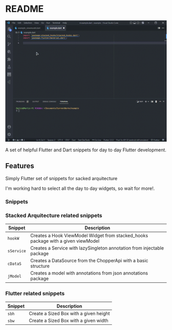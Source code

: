 # README

![snippets in action](assets/example.gif)

A set of helpful Flutter and Dart snippets for day to day Flutter development.

## Features

Simply Flutter set of snippets for sacked arquitecture

I'm working hard to select all the day to day widgets, so wait for more!.

### Snippets

### Stacked Arquitecture related snippets

| Snippet    | Description                                                                       |
| ---------- | --------------------------------------------------------------------------------- |
| `hookW`    | Creates a Hook ViewModel Widget from stacked_hooks package with a given viewModel |
| `sService` | Creates a Service with lazySingleton annotation from injectable package           |
| `cDataS`   | Creates a DataSource from the ChopperApi with a basic structure                   |
| `jModel`   | Creates a model with annotations from json annotations package                    |

### Flutter related snippets

| Snippet | Description                            |
| ------- | -------------------------------------- |
| `sbh`   | Create a Sized Box with a given height |
| `sbw`   | Create a Sized Box with a given width  |
